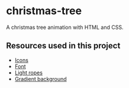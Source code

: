 # christmas-tree

A christmas tree animation with HTML and CSS.

## Resources used in this project

- [Icons](https://favicon.io/emoji-favicons/christmas-tree/)
- [Font](https://fonts.google.com/specimen/Berkshire+Swash)
- [Light ropes](https://codepen.io/tobyj/pen/QjvEex)
- [Gradient background](https://mycolor.space/gradient3)
